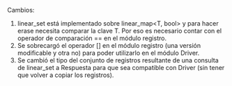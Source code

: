 Cambios:
1) linear_set está implementado sobre linear_map<T, bool> y para hacer erase necesita comparar la clave T.
Por eso es necesario contar con el operador de comparación == en el módulo registro.
2) Se sobrecargó el operador [] en el módulo registro (una versión modificable y otra no) para poder utilizarlo
en el módulo Driver.
3) Se cambió el tipo del conjunto de registros resultante de una consulta de linear_set a Respuesta para que sea
compatible con Driver (sin tener que volver a copiar los registros).